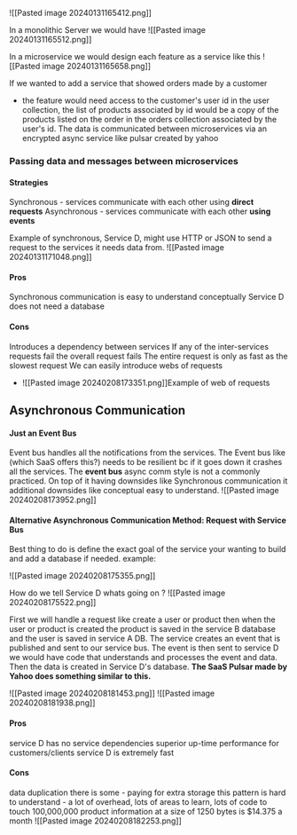![[Pasted image 20240131165412.png]]

In a monolithic Server  we would have 
![[Pasted image 20240131165512.png]]

In a microservice we would design each feature as a service like this
![[Pasted image 20240131165658.png]]

If we wanted to add a service that showed orders made by a customer 
- the feature would need access to the customer's user id in the user collection, the list of products associated by id would be a copy of the products listed on the order in the orders collection associated by the user's id. The data is communicated between microservices via an encrypted async service like pulsar created by yahoo
### Passing data and messages between microservices
#### Strategies
Synchronous - services communicate with each other using **direct requests**
Asynchronous - services communicate with each other **using events**

Example of synchronous, Service D, might use HTTP or JSON to send a request to the services it needs data from. 
![[Pasted image 20240131171048.png]]

#### Pros
Synchronous communication is easy to understand conceptually
Service D does not need a database
#### Cons
Introduces a dependency between services 
If any of the inter-services requests fail the overall request fails
The entire request is only as fast as the slowest request
We can easily introduce webs of requests
- ![[Pasted image 20240208173351.png]]Example of web of requests
## Asynchronous Communication
#### Just an Event Bus
Event bus handles all the notifications from the services. The Event bus like (which SaaS offers this?) needs to be resilient bc if it goes down it crashes all the services. The **event bus** async comm style is not a commonly practiced. On top of it having downsides like Synchronous communication it additional downsides like conceptual easy to understand.
![[Pasted image 20240208173952.png]]

#### Alternative Asynchronous Communication Method:  Request with Service Bus
Best thing to do is define the exact goal of the service your wanting to build and add a database if needed. example:

![[Pasted image 20240208175355.png]]

How do we tell Service D whats going on ? 
![[Pasted image 20240208175522.png]]

First we will handle a request like create a user or product then when the user or product is created the product is saved in the service B database and the user is saved in service A DB. The service creates an event that is published and sent to our service bus. The event is then sent to service D we would have code that understands and processes the event and data. Then the data is created in Service D's database. __The SaaS Pulsar made by Yahoo does something similar to this.__

![[Pasted image 20240208181453.png]]
![[Pasted image 20240208181938.png]]

#### Pros 
service D has no service dependencies 
superior up-time performance for customers/clients
service D is extremely fast

#### Cons
data duplication there is some - paying for extra storage
this pattern is hard to understand - a lot of overhead, lots of areas to learn, lots of code to touch 
100,000,000 product information at a size of 1250 bytes is $14.375 a month
![[Pasted image 20240208182253.png]]